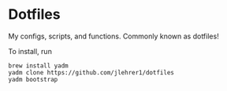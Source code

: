 # Dotfiles
My configs, scripts, and functions. Commonly known as dotfiles!

To install, run
```shell
brew install yadm
yadm clone https://github.com/jlehrer1/dotfiles
yadm bootstrap
```


